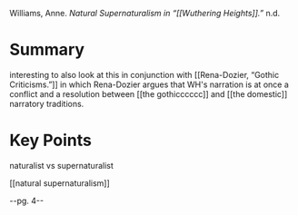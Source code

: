 Williams, Anne. _Natural Supernaturalism in “[[Wuthering Heights]].”_ n.d.

# Summary

interesting to also look at this in conjunction with [[Rena-Dozier, “Gothic Criticisms.”]] in which Rena-Dozier argues that WH's narration is at once a conflict and a resolution between [[the gothicccccc]] and [[the domestic]] narratory traditions.

# Key Points


naturalist vs supernaturalist


[[natural supernaturalism]]


--pg. 4--